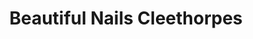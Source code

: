 ---
title: "Beautiful Nails Cleethorpes"
url: /cleethorpes/beautiful-nails-cleethorpes/
shop: beauty
---